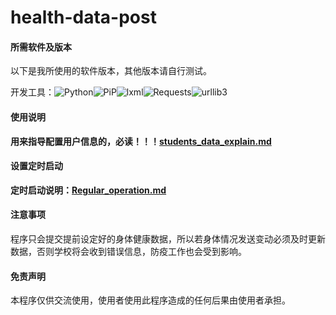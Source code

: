 # health-data-post
#### 所需软件及版本

以下是我所使用的软件版本，其他版本请自行测试。

开发工具：![Python](https://img.shields.io/badge/Python-3.8.2-blue.svg)![PiP](https://img.shields.io/badge/pip-20.0.2-5e7c85.svg)![lxml](https://img.shields.io/badge/lxml-4.5.0-Lime.svg)![Requests](https://img.shields.io/badge/requests-2.23.0-yellowgreen.svg)![urllib3](https://img.shields.io/badge/urllib3-1.25.8-Tomato.svg)

#### 使用说明
**用来指导配置用户信息的，必读！！！[students_data_explain.md](./students_data_explain.md)**

#### 设置定时启动

**定时启动说明：[Regular_operation.md](./Regular_operation.md)**

#### 注意事项

程序只会提交提前设定好的身体健康数据，所以若身体情况发送变动必须及时更新数据，否则学校将会收到错误信息，防疫工作也会受到影响。

#### 免责声明

本程序仅供交流使用，使用者使用此程序造成的任何后果由使用者承担。